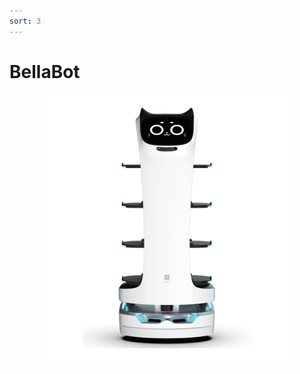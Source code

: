 ```yaml
---
sort: 3
---
```



# BellaBot


<center>
<img src="/assets/images/bella.png" width="400px"/>
</center>

